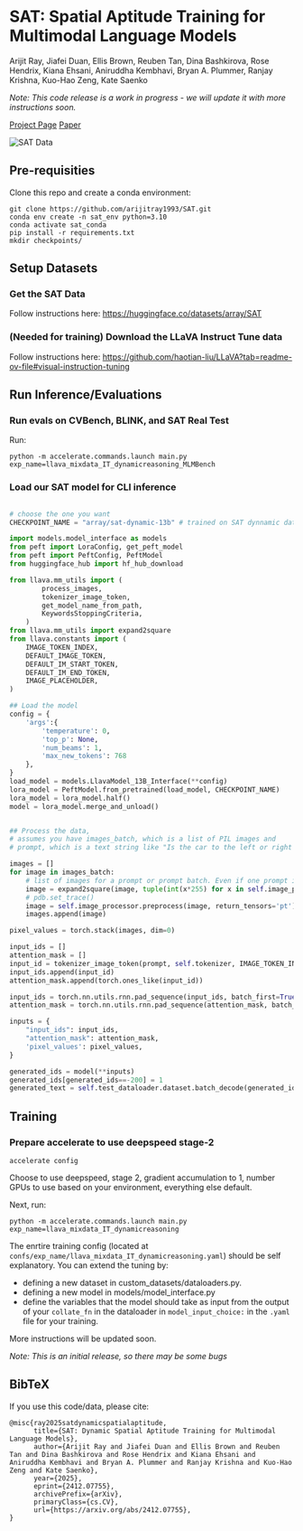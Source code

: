 # SAT: Spatial Aptitude Training for Multimodal Language Models
Arijit Ray, Jiafei Duan, Ellis Brown, Reuben Tan, Dina Bashkirova, Rose Hendrix, Kiana Ehsani, Aniruddha Kembhavi, Bryan A. Plummer, Ranjay Krishna, Kuo-Hao Zeng, Kate Saenko

*Note: This code release is a work in progress - we will update it with more instructions soon.*


[Project Page](https://arijitray1993.github.io/SAT/)
[Paper](https://arxiv.org/abs/2412.07755)

![SAT Data](https://arijitray1993.github.io/SAT/SAT_webpage/static/images/sat_teaser.png)


## Pre-requisities

Clone this repo and create a conda environment:

```
git clone https://github.com/arijitray1993/SAT.git
conda env create -n sat_env python=3.10
conda activate sat_conda
pip install -r requirements.txt
mkdir checkpoints/
```

## Setup Datasets

### Get the SAT Data
Follow instructions here: https://huggingface.co/datasets/array/SAT 

### (Needed for training) Download the LLaVA Instruct Tune data
Follow instructions here: https://github.com/haotian-liu/LLaVA?tab=readme-ov-file#visual-instruction-tuning 


## Run Inference/Evaluations

### Run evals on CVBench, BLINK, and SAT Real Test

Run:

`python -m accelerate.commands.launch main.py exp_name=llava_mixdata_IT_dynamicreasoning_MLMBench`


### Load our SAT model for CLI inference

```python

# choose the one you want
CHECKPOINT_NAME = "array/sat-dynamic-13b" # trained on SAT dynnamic data (numbers used in ArXiV paper)

import models.model_interface as models
from peft import LoraConfig, get_peft_model
from peft import PeftConfig, PeftModel
from huggingface_hub import hf_hub_download

from llava.mm_utils import (
        process_images,
        tokenizer_image_token,
        get_model_name_from_path,
        KeywordsStoppingCriteria,
    )
from llava.mm_utils import expand2square
from llava.constants import (
    IMAGE_TOKEN_INDEX,
    DEFAULT_IMAGE_TOKEN,
    DEFAULT_IM_START_TOKEN,
    DEFAULT_IM_END_TOKEN,
    IMAGE_PLACEHOLDER,
)

## Load the model
config = {
    'args':{
        'temperature': 0,
        'top_p': None,
        'num_beams': 1,
        'max_new_tokens': 768
    },
}
load_model = models.LlavaModel_13B_Interface(**config)
lora_model = PeftModel.from_pretrained(load_model, CHECKPOINT_NAME)
lora_model = lora_model.half()
model = lora_model.merge_and_unload()


## Process the data,
# assumes you have images_batch, which is a list of PIL images and
# prompt, which is a text string like "Is the car to the left or right of pedestrian?"

images = []
for image in images_batch: 
    # list of images for a prompt or prompt batch. Even if one prompt in a batch requires 2 images, this list should be flattened.
    image = expand2square(image, tuple(int(x*255) for x in self.image_processor.image_mean))
    # pdb.set_trace()
    image = self.image_processor.preprocess(image, return_tensors='pt')['pixel_values'][0]
    images.append(image)

pixel_values = torch.stack(images, dim=0)

input_ids = []
attention_mask = []
input_id = tokenizer_image_token(prompt, self.tokenizer, IMAGE_TOKEN_INDEX, return_tensors="pt")
input_ids.append(input_id)
attention_mask.append(torch.ones_like(input_id))

input_ids = torch.nn.utils.rnn.pad_sequence(input_ids, batch_first=True, padding_value=0)
attention_mask = torch.nn.utils.rnn.pad_sequence(attention_mask, batch_first=True, padding_value=0)

inputs = {
    "input_ids": input_ids,
    "attention_mask": attention_mask,
    'pixel_values': pixel_values,
}

generated_ids = model(**inputs)
generated_ids[generated_ids==-200] = 1
generated_text = self.test_dataloader.dataset.batch_decode(generated_ids, skip_special_tokens=True)
```

## Training

### Prepare accelerate to use deepspeed stage-2

`accelerate config`

Choose to use deepspeed, stage 2, gradient accumulation to 1, number GPUs to use based on your environment, everything else default. 

Next, run:

`python -m accelerate.commands.launch main.py exp_name=llava_mixdata_IT_dynamicreasoning`


The enrtire training config (located at `confs/exp_name/llava_mixdata_IT_dynamicreasoning.yaml`) should be self explanatory. 
You can extend the tuning by: 
- defining a new dataset in custom_datasets/dataloaders.py. 
- defining a new model in models/model_interface.py
- define the variables that the model should take as input from the output of your `collate_fn` in the dataloader in `model_input_choice:` in the `.yaml` file for your training. 


More instructions will be updated soon. 

*Note: This is an initial release, so there may be some bugs*


## BibTeX

If you use this code/data, please cite:

```
@misc{ray2025satdynamicspatialaptitude,
      title={SAT: Dynamic Spatial Aptitude Training for Multimodal Language Models}, 
      author={Arijit Ray and Jiafei Duan and Ellis Brown and Reuben Tan and Dina Bashkirova and Rose Hendrix and Kiana Ehsani and Aniruddha Kembhavi and Bryan A. Plummer and Ranjay Krishna and Kuo-Hao Zeng and Kate Saenko},
      year={2025},
      eprint={2412.07755},
      archivePrefix={arXiv},
      primaryClass={cs.CV},
      url={https://arxiv.org/abs/2412.07755}, 
}
```